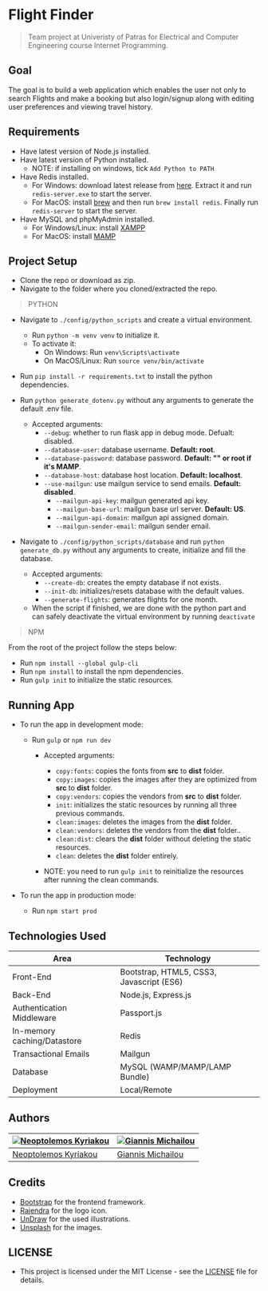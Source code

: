 # Flight Finder

> Team project at Univeristy of Patras for Electrical and Computer Engineering course Internet Programming.

## Goal

The goal is to build a web application which enables the user not only to search Flights and make a booking but also login/signup along with editing user preferences and viewing travel history.

## Requirements

- Have latest version of Node.js installed.
- Have latest version of Python installed.
  - NOTE: if installing on windows, tick `Add Python to PATH`
- Have Redis installed.
  - For Windows: download latest release from [here](hhttps://github.com/downloads/dmajkic/redis/redis-2.4.5-win32-win64.zip). Extract it and run `redis-server.exe` to start the server.
  - For MacOS: install [brew](https://brew.sh/) and then run `brew install redis`. Finally run `redis-server` to start the server.
- Have MySQL and phpMyAdmin installed.
  - For Windows/Linux: install [XAMPP](https://www.apachefriends.org/download.html)
  - For MacOS: install [MAMP](https://downloads.mamp.info/MAMP-PRO/releases/5.5/MAMP_MAMP_PRO_5.5.pkg)

## Project Setup

- Clone the repo or download as zip.
- Navigate to the folder where you cloned/extracted the repo.

> PYTHON

- Navigate to `./config/python_scripts` and create a virtual environment.
  - Run `python -m venv venv` to initialize it.
  - To activate it:
    - On Windows: Run `venv\Scripts\activate`
    - On MacOS/Linux: Run `source venv/bin/activate`
- Run `pip install -r requirements.txt` to install the python dependencies.
- Run `python generate_dotenv.py` without any arguments to generate the default .env file.

  - Accepted arguments:
    - `--debug`: whether to run flask app in debug mode. Defualt: disabled.
    - `--database-user`: database username. **Default: root**.
    - `--database-password`: database password. **Default: "" or root if it's MAMP**.
    - `--database-host`: database host location. **Default: localhost**.
    - `--use-mailgun`: use mailgun service to send emails. **Default: disabled**.
      - `--mailgun-api-key`: mailgun generated api key.
      - `--mailgun-base-url`: mailgun base url server. **Default: US**.
      - `--mailgun-api-domain`: mailgun api assigned domain.
      - `--mailgun-sender-email`: mailgun sender email.

- Navigate to `./config/python_scripts/database` and run `python generate_db.py` without any arguments to create, initialize and fill the database.

  - Accepted arguments:
    - `--create-db`: creates the empty database if not exists.
    - `--init-db`: initializes/resets database with the default values.
    - `--generate-flights`: generates flights for one month.
  - When the script if finished, we are done with the python part and can safely deactivate the virtual environment by running `deactivate`

> NPM

From the root of the project follow the steps below:

- Run `npm install --global gulp-cli`
- Run `npm install` to install the npm dependencies.
- Run `gulp init` to initialize the static resources.

## Running App

- To run the app in development mode:

  - Run `gulp` or `npm run dev`

    - Accepted arguments:

      - `copy:fonts`: copies the fonts from **src** to **dist** folder.
      - `copy:images`: copies the images after they are optimized from **src** to **dist** folder.
      - `copy:vendors`: copies the vendors from **src** to **dist** folder.
      - `init`: initializes the static resources by running all three previous commands.
      - `clean:images`: deletes the images from the **dist** folder.
      - `clean:vendors`: deletes the vendors from the **dist** folder..
      - `clean:dist`: clears the **dist** folder without deleting the static resources.
      - `clean`: deletes the **dist** folder entirely.

    - NOTE: you need to run `gulp init` to reinitialize the resources after running the clean commands.

- To run the app in production mode:
  - Run `npm start prod`

## Technologies Used

| Area                        | Technology                               |
| --------------------------- | ---------------------------------------- |
| Front-End                   | Bootstrap, HTML5, CSS3, Javascript (ES6) |
| Back-End                    | Node.js, Express.js                      |
| Authentication Middleware   | Passport.js                              |
| In-memory caching/Datastore | Redis                                    |
| Transactional Emails        | Mailgun                                  |
| Database                    | MySQL (WAMP/MAMP/LAMP Bundle)            |
| Deployment                  | Local/Remote                             |

## Authors

| [![Neoptolemos Kyriakou](https://avatars2.githubusercontent.com/u/23358296?v=3&s=70)](https://github.com/STiXzoOR) | [![Giannis Michailou](https://avatars0.githubusercontent.com/u/61234053?v=4&s=70)](https://github.com/giannismich) |
| ------------------------------------------------------------------------------------------------------------------ | ------------------------------------------------------------------------------------------------------------------ |
| [Neoptolemos Kyriakou](https://github.com/STiXzoOR)                                                                | [Giannis Michailou](https://github.com/giannismich)                                                                |

## Credits

- [Bootstrap](https://getbootstrap.com/) for the frontend framework.
- [Rajendra](https://www.behance.net/gallery/1041969/FlightFinder-Logo-Design) for the logo icon.
- [UnDraw](https://undraw.co/) for the used illustrations.
- [Unsplash](https://unsplash.com/) for the images.

## LICENSE

- This project is licensed under the MIT License - see the [LICENSE](https://github.com/STiXzoOR/up-flightfinder-v2/blob/master/LICENSE) file for details.

